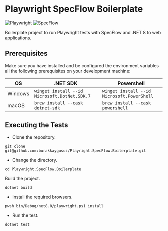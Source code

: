 # Playwright SpecFlow Boilerplate

![Playwright](https://img.shields.io/nuget/v/Microsoft.Playwright?style=for-the-badge&logo=Playwright&label=Playwright&color=%2345ba4b&link=https%3A%2F%2Fwww.nuget.org%2Fpackages%2FMicrosoft.Playwright)
![SpecFlow](https://img.shields.io/nuget/v/SpecFlow?style=for-the-badge&logo=specflow&label=specflow&color=%23574897&link=https%3A%2F%2Fwww.nuget.org%2Fpackages%2FSpecFlow)

Boilerplate project to run Playwright tests with SpecFlow and .NET 8 to web applications.

## Prerequisites

Make sure you have installed and be configured the environment variables all the following prerequisites on your
development machine:

| OS      | .NET SDK                                     | Powershell                                 |
| ------- | -------------------------------------------- | ------------------------------------------ |
| Windows | `winget install --id Microsoft.DotNet.SDK.7` | `winget install --id Microsoft.PowerShell` |
| macOS   | `brew install --cask dotnet-sdk`             | `brew install --cask powershell`           |

## Executing the Tests

- Clone the repository.

```git
git clone git@github.com:burakkaygusuz/Playright.SpecFlow.Boilerplate.git
```

- Change the directory.

```shell
cd Playwright.SpecFlow.Boilerplate
```

Build the project.

```shell
dotnet build
```

- Install the required browsers.

```shell
pwsh bin/Debug/net8.0/playwright.ps1 install
```

- Run the test.

```shell
dotnet test
```
